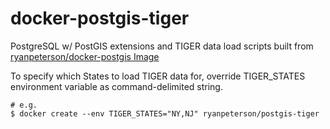 # docker-postgis-tiger

PostgreSQL w/ PostGIS extensions and TIGER data load scripts
built from [ryanpeterson/docker-postgis Image](https://hub.docker.com/r/ryanpeterson/docker-postgis/tags/)

To specify which States to load TIGER data for, override TIGER_STATES
environment variable as command-delimited string.

```
# e.g.
$ docker create --env TIGER_STATES="NY,NJ" ryanpeterson/postgis-tiger
```
